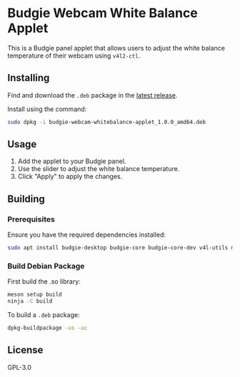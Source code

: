 # Budgie Webcam White Balance Applet

This is a Budgie panel applet that allows users to adjust the white balance temperature of their webcam using `v4l2-ctl`.


## Installing
Find and download the `.deb` package in the [latest release](https://github.com/pgroenbaek/budgie-webcam-whitebalance/releases).

Install using the command:
```bash
sudo dpkg -i budgie-webcam-whitebalance-applet_1.0.0_amd64.deb
```

## Usage
1. Add the applet to your Budgie panel.
2. Use the slider to adjust the white balance temperature.
3. Click "Apply" to apply the changes.

## Building
### Prerequisites
Ensure you have the required dependencies installed:
```bash
sudo apt install budgie-desktop budgie-core budgie-core-dev v4l-utils meson ninja-build valac
```


### Build Debian Package
First build the .so library:
```bash
meson setup build
ninja -C build
```

To build a `.deb` package:
```bash
dpkg-buildpackage -us -uc
```

## License
GPL-3.0
